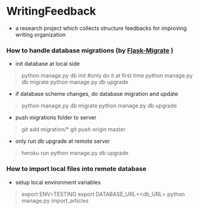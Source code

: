 # WritingFeedback
- a research project which collects structure feedbacks for improving writing organization

### How to handle database migrations (by [Flask-Migrate](http://flask-migrate.readthedocs.io/en/latest/) )
- init database at local side
> python manage.py db init  #only do it at first time
> python manage.py db migrate
> python manage.py db upgrade
- if database scheme changes, do database migration and update
> python manage.py db migrate
> python manage.py db upgrade

- push migrations folder to server
 > git add migration/*
> git push origin master

- only run db upgrade at remote server
> heroku run python manage.py db upgrade

### How to import local files into remote database
- setup local environment variables
> export ENV=TESTING
> export DATABASE_URL=<db_URL>
> python manage.py import_articles
